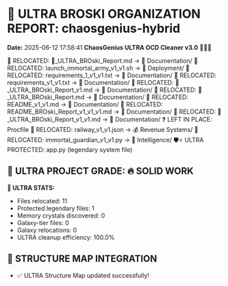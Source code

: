 # 🌌 ULTRA BROSKI ORGANIZATION REPORT: chaosgenius-hybrid
**Date:** 2025-06-12 17:58:41
**ChaosGenius ULTRA OCD Cleaner v3.0** 🧠💜🌌

📁 RELOCATED: 🌌_ULTRA_BROski_Report.md → 📝 Documentation/
📁 RELOCATED: launch_immortal_army_v1_v1.sh → 🚀 Deployment/
📁 RELOCATED: requirements_1_v1_v1.txt → 📝 Documentation/
📁 RELOCATED: requirements_v1_v1.txt → 📝 Documentation/
📁 RELOCATED: 🌌_ULTRA_BROski_Report_v1.md → 📝 Documentation/
📁 RELOCATED: 🌌_ULTRA_BROski_Report.md → 📝 Documentation/
📁 RELOCATED: README_v1_v1.md → 📝 Documentation/
📁 RELOCATED: README_BROski_Report_v1_v1_v1.md → 📝 Documentation/
📁 RELOCATED: 🌌_ULTRA_BROski_Report_v1_v1.md → 📝 Documentation/
❓ LEFT IN PLACE: Procfile
📁 RELOCATED: railway_v1_v1.json → 💰 Revenue Systems/
📁 RELOCATED: immortal_guardian_v1_v1.py → 🧠 Intelligence/
🛡️⭐ ULTRA PROTECTED: app.py (legendary system file)

## 🌌 ULTRA PROJECT GRADE: 🔥 SOLID WORK
**🧠 ULTRA STATS:**
- Files relocated: 11
- Protected legendary files: 1
- Memory crystals discovered: 0
- Galaxy-tier files: 0
- Galaxy relocations: 0
- ULTRA cleanup efficiency: 100.0%

## 🔄 STRUCTURE MAP INTEGRATION
- ✅ ULTRA Structure Map updated successfully!
